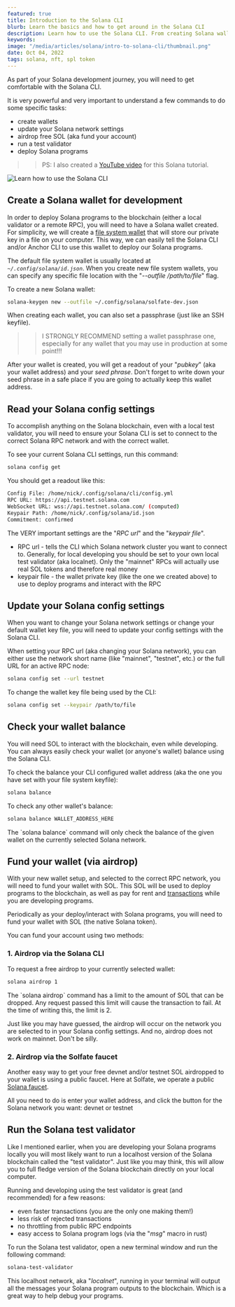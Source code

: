 ```yaml
---
featured: true
title: Introduction to the Solana CLI
blurb: Learn the basics and how to get around in the Solana CLI
description: Learn how to use the Solana CLI. From creating Solana wallets, airdrop free SOL, and running the test validator.
keywords:
image: "/media/articles/solana/intro-to-solana-cli/thumbnail.png"
date: Oct 04, 2022
tags: solana, nft, spl token
---
```


As part of your Solana development journey, you will need to get comfortable with the Solana CLI.

It is very powerful and very important to understand a few commands to do some specific tasks:

- create wallets
- update your Solana network settings
- airdrop free SOL (aka fund your account)
- run a test validator
- deploy Solana programs

> > PS: I also created a [YouTube video](https://youtu.be/pNzT3hgFbpg) for this Solana tutorial.

![Learn how to use the Solana CLI](/media/articles/solana/intro-to-solana-cli/thumbnail.png)

## Create a Solana wallet for development

In order to deploy Solana programs to the blockchain (either a local validator or a remote RPC), you will need to have a Solana wallet created. For simplicity, we will create a [file system wallet](https://docs.solana.com/wallet-guide/file-system-wallet) that will store our private key in a file on your computer. This way, we can easily tell the Solana CLI and/or Anchor CLI to use this wallet to deploy our Solana programs.

The default file system wallet is usually located at _`~/.config/solana/id.json`_. When you create new file system wallets, you can specify any specific file location with the "_--outfile /path/to/file_" flag.

To create a new Solana wallet:

```bash
solana-keygen new --outfile ~/.config/solana/solfate-dev.json
```

When creating each wallet, you can also set a passphrase (just like an SSH keyfile).

> > I STRONGLY RECOMMEND setting a wallet passphrase one, especially for any wallet that you may use in production at some point!!!

After your wallet is created, you will get a readout of your "_pubkey_" (aka your wallet address) and your _seed phrase_. Don't forget to write down your seed phrase in a safe place if you are going to actually keep this wallet address.

## Read your Solana config settings

To accomplish anything on the Solana blockchain, even with a local test validator, you will need to ensure your Solana CLI is set to connect to the correct Solana RPC network and with the correct wallet.

To see your current Solana CLI settings, run this command:

```bash
solana config get
```

You should get a readout like this:

```bash
Config File: /home/nick/.config/solana/cli/config.yml
RPC URL: https://api.testnet.solana.com
WebSocket URL: wss://api.testnet.solana.com/ (computed)
Keypair Path: /home/nick/.config/solana/id.json
Commitment: confirmed
```

The VERY important settings are the "_RPC url_" and the "_keypair file_".

- RPC url - tells the CLI which Solana network cluster you want to connect to. Generally, for local developing you should be set to your own local test validator (aka localnet). Only the "mainnet" RPCs will actually use real SOL tokens and therefore real money
- keypair file - the wallet private key (like the one we created above) to use to deploy programs and interact with the RPC

## Update your Solana config settings

When you want to change your Solana network settings or change your default wallet key file, you will need to update your config settings with the Solana CLI.

When setting your RPC url (aka changing your Solana network), you can either use the network short name (like "mainnet", "testnet", etc.) or the full URL for an active RPC node:

```bash
solana config set --url testnet
```

To change the wallet key file being used by the CLI:

```bash
solana config set --keypair /path/to/file
```

## Check your wallet balance

You will need SOL to interact with the blockchain, even while developing. You can always easily check your wallet (or anyone's wallet) balance using the Solana CLI.

To check the balance your CLI configured wallet address (aka the one you have set with your file system keyfile):

```bash
solana balance
```

To check any other wallet's balance:

```bash
solana balance WALLET_ADDRESS_HERE
```

<div class="msg note text">
The `solana balance` command will only check the balance of the given wallet on the currently selected Solana network.
</div>

## Fund your wallet (via airdrop)

With your new wallet setup, and selected to the correct RPC network, you will need to fund your wallet with SOL. This SOL will be used to deploy programs to the blockchain, as well as pay for rent and [transactions](https://docs.solana.com/transaction_fees) while you are developing programs.

Periodically as your deploy/interact with Solana programs, you will need to fund your wallet with SOL (the native Solana token).

You can fund your account using two methods:

### 1. Airdrop via the Solana CLI

To request a free airdrop to your currently selected wallet:

```bash
solana airdrop 1
```

<div class="msg note text">
The `solana airdrop` command has a limit to the amount of SOL that can be dropped. Any request passed this limit will cause the transaction to fail.
At the time of writing this, the limit is 2.
</div>

Just like you may have guessed, the airdrop will occur on the network you are selected to in your Solana config settings. And no, airdrop does not work on mainnet. Don't be silly.

### 2. Airdrop via the Solfate faucet

Another easy way to get your free devnet and/or testnet SOL airdropped to your wallet is using a public faucet. Here at Solfate, we operate a public [Solana faucet](https://solfate.com/faucet).

All you need to do is enter your wallet address, and click the button for the Solana network you want: devnet or testnet

## Run the Solana test validator

Like I mentioned earlier, when you are developing your Solana programs locally you will most likely want to run a localhost version of the Solana blockchain called the "test validator". Just like you may think, this will allow you to full fledge version of the Solana blockchain directly on your local computer.

Running and developing using the test validator is great (and recommended) for a few reasons:

- even faster transactions (you are the only one making them!)
- less risk of rejected transactions
- no throttling from public RPC endpoints
- easy access to Solana program logs (via the "_msg_" macro in rust)

To run the Solana test validator, open a new terminal window and run the following command:

```bash
solana-test-validator
```

This localhost network, aka "_localnet_", running in your terminal will output all the messages your Solana program outputs to the blockchain. Which is a great way to help debug your programs.
